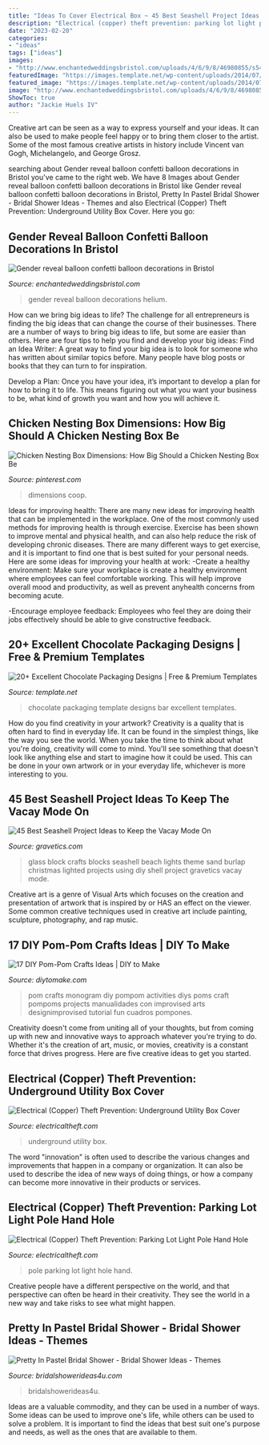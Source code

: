 ```yaml
---
title: "Ideas To Cover Electrical Box ~ 45 Best Seashell Project Ideas To Keep The Vacay Mode On"
description: "Electrical (copper) theft prevention: parking lot light pole hand hole"
date: "2023-02-20"
categories:
- "ideas"
tags: ["ideas"]
images:
- "http://www.enchantedweddingsbristol.com/uploads/4/6/9/8/46980855/s542440728562510073_p646_i3_w640.jpeg"
featuredImage: "https://images.template.net/wp-content/uploads/2014/07/21081825/Chocolate_Bar_1_600.jpg"
featured_image: "https://images.template.net/wp-content/uploads/2014/07/21081825/Chocolate_Bar_1_600.jpg"
image: "http://www.enchantedweddingsbristol.com/uploads/4/6/9/8/46980855/s542440728562510073_p646_i3_w640.jpeg"
ShowToc: true
author: "Jackie Huels IV"
---
```



Creative art can be seen as a way to express yourself and your ideas. It can also be used to make people feel happy or to bring them closer to the artist. Some of the most famous creative artists in history include Vincent van Gogh, Michelangelo, and George Grosz.

	

		
searching about Gender reveal balloon confetti balloon decorations in Bristol you've came to the right web. We have 8 Images about Gender reveal balloon confetti balloon decorations in Bristol like Gender reveal balloon confetti balloon decorations in Bristol, Pretty In Pastel Bridal Shower - Bridal Shower Ideas - Themes and also Electrical (Copper) Theft Prevention: Underground Utility Box Cover. Here you go:
		
    
## Gender Reveal Balloon Confetti Balloon Decorations In Bristol

<img loading=lazy src="http://www.enchantedweddingsbristol.com/uploads/4/6/9/8/46980855/s542440728562510073_p646_i3_w640.jpeg" onerror="this.onerror=null;this.src='https://tse2.mm.bing.net/th?id=OIP.HrIarBmx2Z_UQZ9eWbGewQHaO3&amp;pid=15.1';" alt="Gender reveal balloon confetti balloon decorations in Bristol">

_Source: enchantedweddingsbristol.com_

>gender reveal balloon decorations helium. 

	

How can we bring big ideas to life?
The challenge for all entrepreneurs is finding the big ideas that can change the course of their businesses. There are a number of ways to bring big ideas to life, but some are easier than others. Here are four tips to help you find and develop your big ideas:
Find an Idea Writer: A great way to find your big idea is to look for someone who has written about similar topics before. Many people have blog posts or books that they can turn to for inspiration.

Develop a Plan: Once you have your idea, it’s important to develop a plan for how to bring it to life. This means figuring out what you want your business to be, what kind of growth you want and how you will achieve it.

    
## Chicken Nesting Box Dimensions: How Big Should A Chicken Nesting Box Be

<img loading=lazy src="https://i.pinimg.com/736x/c1/fd/56/c1fd563d0333c3e811f573136e16a6d8.jpg" onerror="this.onerror=null;this.src='https://tse2.mm.bing.net/th?id=OIP.E2e5RregHOjWHlvYjA-00gHaE8&amp;pid=15.1';" alt="Chicken Nesting Box Dimensions: How Big Should a Chicken Nesting Box Be">

_Source: pinterest.com_

>dimensions coop. 

	

Ideas for improving health:
There are many new ideas for improving health that can be implemented in the workplace. One of the most commonly used methods for improving health is through exercise. Exercise has been shown to improve mental and physical health, and can also help reduce the risk of developing chronic diseases. There are many different ways to get exercise, and it is important to find one that is best suited for your personal needs. Here are some ideas for improving your health at work: 
-Create a healthy environment: Make sure your workplace is create a healthy environment where employees can feel comfortable working. This will help improve overall mood and productivity, as well as prevent anyhealth concerns from becoming acute. 

-Encourage employee feedback: Employees who feel they are doing their jobs effectively should be able to give constructive feedback.

    
## 20+ Excellent Chocolate Packaging Designs | Free &amp; Premium Templates

<img loading=lazy src="https://images.template.net/wp-content/uploads/2014/07/21081825/Chocolate_Bar_1_600.jpg" onerror="this.onerror=null;this.src='https://tse2.mm.bing.net/th?id=OIP.WbqTVY4Tiokf6GfVJ58ApgHaK4&amp;pid=15.1';" alt="20+ Excellent Chocolate Packaging Designs | Free &amp; Premium Templates">

_Source: template.net_

>chocolate packaging template designs bar excellent templates. 

	

How do you find creativity in your artwork?
Creativity is a quality that is often hard to find in everyday life. It can be found in the simplest things, like the way you see the world. When you take the time to think about what you're doing, creativity will come to mind. You'll see something that doesn't look like anything else and start to imagine how it could be used. This can be done in your own artwork or in your everyday life, whichever is more interesting to you.

    
## 45 Best Seashell Project Ideas To Keep The Vacay Mode On

<img loading=lazy src="https://www.gravetics.com/wp-content/uploads/2017/08/Beach-theme-glass-block-with-sand-lights-net-and-burlap..jpg" onerror="this.onerror=null;this.src='https://tse2.mm.bing.net/th?id=OIP.24Buwy6fWlDcGOJNQOW6egHaJ4&amp;pid=15.1';" alt="45 Best Seashell Project Ideas to Keep the Vacay Mode On">

_Source: gravetics.com_

>glass block crafts blocks seashell beach lights theme sand burlap christmas lighted projects using diy shell project gravetics vacay mode. 

	

Creative art is a genre of Visual Arts which focuses on the creation and presentation of artwork that is inspired by or HAS an effect on the viewer. Some common creative techniques used in creative art include painting, sculpture, photography, and rap music.

    
## 17 DIY Pom-Pom Crafts Ideas | DIY To Make

<img loading=lazy src="http://www.diytomake.com/wp-content/uploads/2015/12/monogram-pom-pom-.jpg" onerror="this.onerror=null;this.src='https://tse3.mm.bing.net/th?id=OIP.xWd55JgdG-vyf2gpfe5KfQHaK2&amp;pid=15.1';" alt="17 DIY Pom-Pom Crafts Ideas | DIY to Make">

_Source: diytomake.com_

>pom crafts monogram diy pompom activities diys poms craft pompoms projects manualidades con improvised arts designimprovised tutorial fun cuadros pompones. 

	

Creativity doesn't come from uniting all of your thoughts, but from coming up with new and innovative ways to approach whatever you're trying to do. Whether it's the creation of art, music, or movies, creativity is a constant force that drives progress. Here are five creative ideas to get you started.

    
## Electrical (Copper) Theft Prevention: Underground Utility Box Cover

<img loading=lazy src="http://www.electricaltheft.com/wp-content/uploads/2013/08/UndergroundUtilityBoxDiagram_Reduced.jpg" onerror="this.onerror=null;this.src='https://tse2.mm.bing.net/th?id=OIP.bSIP5LnIvb80vyfTgy3OiQHaKB&amp;pid=15.1';" alt="Electrical (Copper) Theft Prevention: Underground Utility Box Cover">

_Source: electricaltheft.com_

>underground utility box. 

	

The word "innovation" is often used to describe the various changes and improvements that happen in a company or organization. It can also be used to describe the idea of new ways of doing things, or how a company can become more innovative in their products or services.

    
## Electrical (Copper) Theft Prevention: Parking Lot Light Pole Hand Hole

<img loading=lazy src="http://www.electricaltheft.com/wp-content/uploads/2013/08/PoleDiagrams.jpg" onerror="this.onerror=null;this.src='https://tse2.mm.bing.net/th?id=OIP.A0Bamv2uZ6DV4JCJ2zHISgAAAA&amp;pid=15.1';" alt="Electrical (Copper) Theft Prevention: Parking Lot Light Pole Hand Hole">

_Source: electricaltheft.com_

>pole parking lot light hole hand. 

	

Creative people have a different perspective on the world, and that perspective can often be heard in their creativity. They see the world in a new way and take risks to see what might happen.

    
## Pretty In Pastel Bridal Shower - Bridal Shower Ideas - Themes

<img loading=lazy src="https://www.bridalshowerideas4u.com/wp-content/uploads/2016/11/Pretty-In-Pastel-Bridal-Shower-Cupcakes.jpeg" onerror="this.onerror=null;this.src='https://tse1.mm.bing.net/th?id=OIP.QiVghHcUKI9eU4kKPU0NCAHaJ4&amp;pid=15.1';" alt="Pretty In Pastel Bridal Shower - Bridal Shower Ideas - Themes">

_Source: bridalshowerideas4u.com_

>bridalshowerideas4u. 

	

Ideas are a valuable commodity, and they can be used in a number of ways. Some ideas can be used to improve one's life, while others can be used to solve a problem. It is important to find the ideas that best suit one's purpose and needs, as well as the ones that are available to them.

